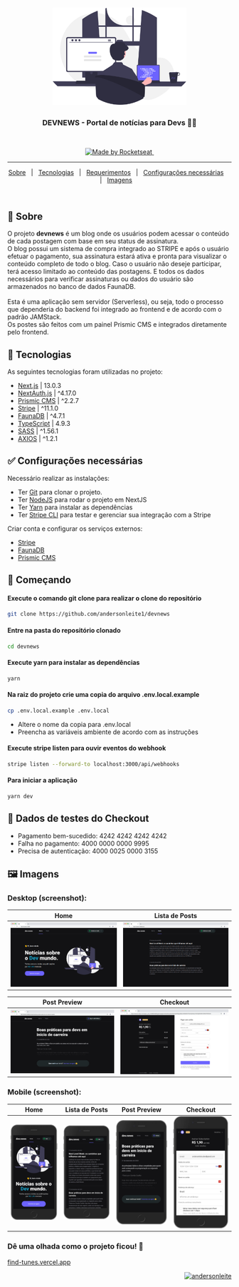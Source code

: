 <h1 align="center">

<img src="https://raw.githubusercontent.com/andersonleite1/devnews/082ab268a2cad1a04c0ecfc2b23d29352254f914/public/images/women.svg?token=ALM5YTWMRL767YM73VFFI5TDVWP4Q" alt="women coding" width="300px"/>

</h1>

  <h3 align="center">DEVNEWS - Portal de notícias para Devs 👨‍💻</h3>
  <br>

  <p align="center">
    <a href="https://rocketseat.com.br">
      <img alt="Made by Rocketseat" src="https://img.shields.io/badge/Proposto%20Por-Rocketseat-purple?style=square">
    </a>
    <a href="https://www.linkedin.com/in/andersonleitedev/">
      <img alt="" src="https://img.shields.io/badge/Resolvido%20Por-Anderson%20Leite-blue?style=square">
    </a>
  </p>

---

<p align="center">
  <a href="#dart-sobre">Sobre</a> &#xa0; | &#xa0; 
  <a href="#rocket-tecnologias">Tecnologias</a> &#xa0; | &#xa0;
  <a href="#white_check_mark-requerimentos">Requerimentos</a> &#xa0; | &#xa0;
  <a href="#checkered_flag-configurações-necessárias">Configurações necessárias</a> &#xa0; &#xa0; | &#xa0;
  <a href="#framed_picture-imagens">Imagens</a> &#xa0; &#xa0;
</p>

<br>

## :dart: Sobre ##

O projeto <strong>devnews</strong> é um blog onde os usuários podem acessar o conteúdo de cada postagem com base em seu status de assinatura.<br/>
O blog possui um sistema de compra integrado ao STRIPE e após o usuário efetuar o pagamento, sua assinatura estará ativa e pronta 
para visualizar o conteúdo completo de todo o blog. Caso o usuário não deseje participar, terá acesso limitado ao conteúdo das postagens. 
E todos os dados necessários para verificar assinaturas ou dados do usuário são armazenados no banco de dados FaunaDB.
<br>
<br>
Esta é uma aplicação sem servidor (Serverless), ou seja, todo o processo que dependeria do backend foi integrado ao frontend e de acordo com o padrão JAMStack.
<br>
Os postes são feitos com um painel Prismic CMS e integrados diretamente pelo frontend.

## :rocket: Tecnologias ##

As seguintes tecnologias foram utilizadas no projeto:

- [Next.js](https://nextjs.org/) | 13.0.3
- [NextAuth.js](https://next-auth.js.org/) | ^4.17.0
- [Prismic CMS](https://prismic.io/) | ^2.2.7
- [Stripe](https://stripe.com/) | ^11.1.0
- [FaunaDB](https://fauna.com/) | ^4.7.1
- [TypeScript](https://www.typescriptlang.org/) | 4.9.3
- [SASS](https://sass-lang.com/) | ^1.56.1
- [AXIOS](https://axios-http.com/) | ^1.2.1

## :white_check_mark: Configurações necessárias ##

<p>Necessário realizar as instalações:</p>

- Ter [Git](https://git-scm.com/) para clonar o projeto.
- Ter [NodeJS](https://nodejs.org/en/) para rodar o projeto em NextJS
- Ter [Yarn](https://yarnpkg.com/) para instalar as dependências
- Ter [Stripe CLI](https://stripe.com/docs/stripe-cli) para testar e gerenciar sua integração com a Stripe

<p>Criar conta e configurar os serviços externos:</p>

- [Stripe](https://stripe.com/)
- [FaunaDB](https://fauna.com/)
- [Prismic CMS](https://prismic.io/)

## :checkered_flag: Começando ##

#### Execute o comando git clone para realizar o clone do repositório

```bash
git clone https://github.com/andersonleite1/devnews
```

#### Entre na pasta do repositório clonado
```bash
cd devnews
```

#### Execute yarn para instalar as dependências
```bash
yarn
```


#### Na raiz do projeto crie uma copia do arquivo .env.local.example<br/>

```bash
cp .env.local.example .env.local
```
- Altere o nome da copia para .env.local<br/>
- Preencha as variáveis ambiente de acordo com as instruções

#### Execute stripe listen para ouvir eventos do webhook
```bash
stripe listen --forward-to localhost:3000/api/webhooks
```

#### Para iniciar a aplicação
```bash
yarn dev
```

## :test_tube: Dados de testes do Checkout

- Pagamento bem-sucedido: 4242 4242 4242 4242
- Falha no pagamento: 4000 0000 0000 9995
- Precisa de autenticação: 4000 0025 0000 3155

## :framed_picture: Imagens ##

### Desktop (screenshot):

| Home  | Lista de Posts | 
| --- | --- |
| <img src="screenshots/Home-dev-news.png" /> | <img src="screenshots/Posts-dev-news.png" /> | 

| Post Preview | Checkout |
| --- | --- |
| <img src="screenshots/Post-full-dev-news.png" /> | <img src="screenshots/Checkout-dev-news.png" /> |

### Mobile (screenshot):

| Home | Lista de Posts | Post Preview | Checkout |
| --- | --- | --- | --- |
| <img src="screenshots/home-mobile.png" width='275px' /> | <img src="screenshots/posts-mobile.png" width='275px' /> | <img src="screenshots/post-mobile.png" width='275px' /> | <img src="screenshots/checkout-mobile.png" width='275px' /> |


### Dê uma olhada como o projeto ficou! :eyes:

[find-tunes.vercel.app](https://find-tunes.vercel.app/)

<p align="right">
  <a href="https://www.linkedin.com/in/andersonleitedev/">
    <img src="https://i.ibb.co/vHJWtxz/andersonleite.png" alt="andersonleite" border="0" width="250px">
  </a>
</p>

